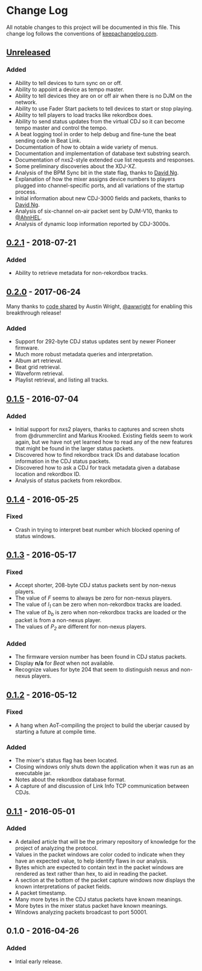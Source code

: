 # Change Log

All notable changes to this project will be documented in this file.
This change log follows the conventions of
[keepachangelog.com](http://keepachangelog.com/).

## [Unreleased][unreleased]

### Added

- Ability to tell devices to turn sync on or off.
- Ability to appoint a device as tempo master.
- Ability to tell devices they are on or off air when there is no DJM
  on the network.
- Ability to use Fader Start packets to tell devices to start or stop
  playing.
- Ability to tell players to load tracks like rekordbox does.
- Ability to send status updates from the virtual CDJ so it can become
  tempo master and control the tempo.
- A beat logging tool in order to help debug and fine-tune the beat
  sending code in Beat Link.
- Documentation of how to obtain a wide variety of menus.
- Documentation and implementation of database text substring search.
- Documentation of nxs2-style extended cue list requests and
  responses.
- Some preliminary discoveries about the XDJ-XZ.
- Analysis of the BPM Sync bit in the state flag, thanks to
  [David Ng](https://github.com/nudge).
- Explanation of how the mixer assigns device numbers to players
  plugged into channel-specific ports, and all variations of the
  startup process.
- Initial information about new CDJ-3000 fields and packets, thanks to
  [David Ng](https://github.com/nudge).
- Analysis of six-channel on-air packet sent by DJM-V10, thanks to
  [@AhnHEL](https://github.com/AhnHEL).
- Analysis of dynamic loop information reported by CDJ-3000s.

## [0.2.1] - 2018-07-21

### Added

- Ability to retrieve metadata for non-rekordbox tracks.

## [0.2.0] - 2017-06-24

Many thanks to [code shared](https://bitbucket.org/awwright/libpdjl/src)
by Austin Wright, [@awwright](https://github.com/awwright) for enabling
this breakthrough release!

### Added

- Support for 292-byte CDJ status updates sent by newer Pioneer
  firmware.
- Much more robust metadata queries and interpretation.
- Album art retrieval.
- Beat grid retrieval.
- Waveform retrieval.
- Playlist retrieval, and listing all tracks.

## [0.1.5] - 2016-07-04

### Added

- Initial support for nxs2 players, thanks to captures and screen
  shots from @drummerclint and Markus Krooked. Existing fields seem to
  work again, but we have not yet learned how to read any of the new
  features that might be found in the larger status packets.
- Discovered how to find rekordbox track IDs and database location
  information in the CDJ status packets.
- Discovered how to ask a CDJ for track metadata given a database
  location and rekordbox ID.
- Analysis of status packets from rekordbox.

## [0.1.4] - 2016-05-25

### Fixed

- Crash in trying to interpret beat number which blocked opening of
  status windows.

## [0.1.3] - 2016-05-17

### Fixed

- Accept shorter, 208-byte CDJ status packets sent by non-nexus
  players.
- The value of *F* seems to always be zero for non-nexus players.
- The value of *l<sub>1</sub>* can be zero when non-rekordbox tracks
  are loaded.
- The value of *b<sub>b</sub>* is zero when non-rekordbox tracks are
  loaded or the packet is from a non-nexus player.
- The values of *P<sub>2</sub>* are different for non-nexus players.

### Added

- The firmware version number has been found in CDJ status packets.
- Display **n/a** for *Beat* when not available.
- Recognize values for byte 204 that seem to distinguish nexus and
  non-nexus players.

## [0.1.2] - 2016-05-12

### Fixed

- A hang when AoT-compiling the project to build the uberjar caused by
  starting a future at compile time.

### Added

- The mixer's status flag has been located.
- Closing windows only shuts down the application when it was run as
  an executable jar.
- Notes about the rekordbox database format.
- A capture of and discussion of Link Info TCP communication between
  CDJs.

## [0.1.1] - 2016-05-01

### Added

- A detailed article that will be the primary repository of knowledge
  for the project of analyzing the protocol.
- Values in the packet windows are color coded to indicate when they
  have an expected value, to help identify flaws in our analysis.
- Bytes which are expected to contain text in the packet windows are
  rendered as text rather than hex, to aid in reading the packet.
- A section at the bottom of the packet capture windows now displays
  the known interpretations of packet fields.
- A packet timestamp.
- Many more bytes in the CDJ status packets have known meanings.
- More bytes in the mixer status packet have known meanings.
- Windows analyzing packets broadcast to port 50001.

## 0.1.0 - 2016-04-26

### Added

- Intial early release.


[unreleased]: https://github.com/Deep-Symmetry/dysentery/compare/v0.2.1...HEAD
[0.2.1]: https://github.com/Deep-Symmetry/dysentery/compare/v0.2.0...v0.2.1
[0.2.0]: https://github.com/Deep-Symmetry/dysentery/compare/v0.1.5...v0.2.0
[0.1.5]: https://github.com/Deep-Symmetry/dysentery/compare/v0.1.4...v0.1.5
[0.1.4]: https://github.com/Deep-Symmetry/dysentery/compare/v0.1.3...v0.1.4
[0.1.3]: https://github.com/Deep-Symmetry/dysentery/compare/v0.1.2...v0.1.3
[0.1.2]: https://github.com/Deep-Symmetry/dysentery/compare/v0.1.1...v0.1.2
[0.1.1]: https://github.com/Deep-Symmetry/dysentery/compare/v0.1.0...v0.1.1
